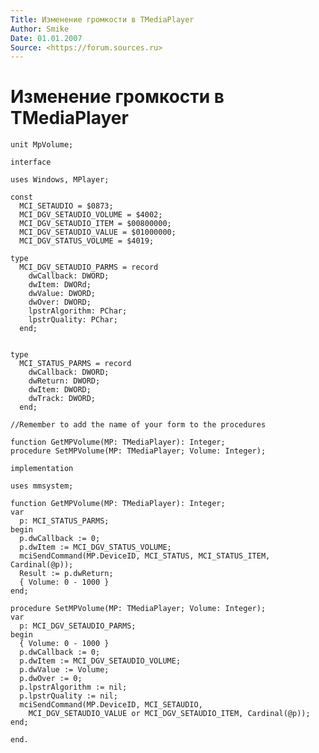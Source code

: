 ```yaml
---
Title: Изменение громкости в TMediaPlayer
Author: Smike
Date: 01.01.2007
Source: <https://forum.sources.ru>
---
```



Изменение громкости в TMediaPlayer
==================================

    unit MpVolume;
     
    interface
     
    uses Windows, MPlayer;
     
    const
      MCI_SETAUDIO = $0873;
      MCI_DGV_SETAUDIO_VOLUME = $4002;
      MCI_DGV_SETAUDIO_ITEM = $00800000;
      MCI_DGV_SETAUDIO_VALUE = $01000000;
      MCI_DGV_STATUS_VOLUME = $4019;
     
    type
      MCI_DGV_SETAUDIO_PARMS = record
        dwCallback: DWORD;
        dwItem: DWORd;
        dwValue: DWORD;
        dwOver: DWORD;
        lpstrAlgorithm: PChar;
        lpstrQuality: PChar;
      end;
     
     
    type
      MCI_STATUS_PARMS = record
        dwCallback: DWORD;
        dwReturn: DWORD;
        dwItem: DWORD;
        dwTrack: DWORD;
      end;
     
    //Remember to add the name of your form to the procedures
     
    function GetMPVolume(MP: TMediaPlayer): Integer;
    procedure SetMPVolume(MP: TMediaPlayer; Volume: Integer);
     
    implementation
     
    uses mmsystem;
     
    function GetMPVolume(MP: TMediaPlayer): Integer;
    var
      p: MCI_STATUS_PARMS;
    begin
      p.dwCallback := 0;
      p.dwItem := MCI_DGV_STATUS_VOLUME;
      mciSendCommand(MP.DeviceID, MCI_STATUS, MCI_STATUS_ITEM, Cardinal(@p));
      Result := p.dwReturn;
      { Volume: 0 - 1000 }
    end;
     
    procedure SetMPVolume(MP: TMediaPlayer; Volume: Integer);
    var
      p: MCI_DGV_SETAUDIO_PARMS;
    begin
      { Volume: 0 - 1000 }
      p.dwCallback := 0;
      p.dwItem := MCI_DGV_SETAUDIO_VOLUME;
      p.dwValue := Volume;
      p.dwOver := 0;
      p.lpstrAlgorithm := nil;
      p.lpstrQuality := nil;
      mciSendCommand(MP.DeviceID, MCI_SETAUDIO,
        MCI_DGV_SETAUDIO_VALUE or MCI_DGV_SETAUDIO_ITEM, Cardinal(@p));
    end;
     
    end.


